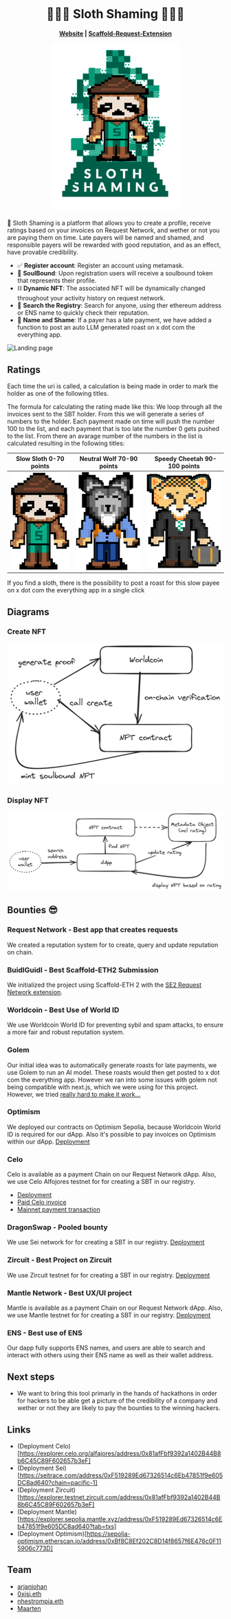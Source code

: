 <h1 align="center">
🦥🦥🦥 Sloth Shaming 🦥🦥🦥
</h1>

<h4 align="center">
  <a href="https://slothshaming.com">Website</a> |
  <a href="https://github.com/arjanjohan/scaffold-request-extension">Scaffold-Request-Extension </a>
  <p align="center">
    <img src="./assets/Logo.png" alt="Logo" width="300" height="auto">
  </p>
</h4>

🦥 Sloth Shaming is a platform that allows you to create a profile, receive ratings based on your invoices on Request Network, and wether or not you are paying them on time. Late payers will be named and shamed, and responsible payers will be rewarded with good reputation, and as an effect, have provable credibility.

- ✅ **Register account**: Register an account using metamask.
- 🩻 **SoulBound**: Upon registration users will receive a soulbound token that represents their profile.
- ⛓️ **Dynamic NFT**: The associated NFT will be dynamically changed throughout your activity history on request network.
- 🔎 **Search the Registry**: Search for anyone, using ther ethereum address or ENS name to quickly check their reputation.
- 💅 **Name and Shame**: If a payer has a late payment, we have added a function to post an auto LLM generated roast on x dot com the everything app.

![Landing page](https://github.com/scaffold-eth/scaffold-eth-2/assets/55535804/b237af0c-5027-4849-a5c1-2e31495cccb1)

## Ratings

Each time the uri is called, a calculation is being made in order to mark the holder as one of the following titles.

The formula for calculating the rating made like this: We loop through all the invoices sent to the SBT holder. From this we will generate a series of numbers to the holder. Each payment made on time will push the number 100 to the list, and each payment that is too late the number 0 gets pushed to the list. From there an avarage number of the numbers in the list is calculated resulting in the following titles:

|     Slow Sloth 0-70 points     |  Neutral Wolf 70-90 points  |    Speedy Cheetah 90-100 points    |
|--------------------------------|-----------------------------|------------------------------------|
| ![Sloth](assets/SlothChar.svg) |![Wolf](assets/WolfChar.svg) | ![Cheetah](assets/CheetahChar.svg) |


If you find a sloth, there is the possibility to post a roast for this slow payee on x dot com the everything app in a single click

## Diagrams
### Create NFT
![Create Nft](assets/create_nft.png)

### Display NFT
![Display nft](assets/display_nft.png)

## Bounties 😎

### Request Network - Best app that creates requests
We created a reputation system for to create, query and update reputation on chain. 

### BuidlGuidl - Best Scaffold-ETH2 Submission
We initialized the project using Scaffold-ETH 2 with the [SE2 Request Network extension](https://github.com/arjanjohan/scaffold-request-extension). 

### Worldcoin - Best Use of World ID 
We use Worldcoin World ID for preventing sybil and spam attacks, to ensure a more fair and robust reputation system.

### Golem
Our initial idea was to automatically generate roasts for late payments, we use Golem to run an AI model. These roasts would then get posted to x dot com the everything app. However we ran into some issues with golem not being compatible with next.js, which we were using for this project. However, we tried [really hard to make it work...](https://github.com/warsaw-hackers/Sloth-Shaming/commit/e3f74e0ccc45d9b1b83b66476b7631af8f66498b)

### Optimism
We deployed our contracts on Optimism Sepolia, because Worldcoin World ID is required for our dApp. Also it's possible to pay invoices on Optimism within our dApp. [Deployment](https://sepolia-optimism.etherscan.io/address/0xBf8C8Ef202C8D14f8657f6E476c0F115906c773D)

### Celo
Celo is available as a payment Chain on our Request Network dApp. Also, we use Celo Alfojores testnet for for creating a SBT in our registry.
- [Deployment](https://explorer.celo.org/alfajores/address/0x81afFbf9392a1402B44B8b6C45C89F602657b3eF)
- [Paid Celo invoice](https://sloths-warsaw.vercel.app/invoices/0123e861a13322a50473ca4c85d4204e08b8a00081441f5e324b6458135900d88f)
- [Mainnet payment transaction](https://celoscan.io/tx/0x8350439b3e0ad78e1cba71f6d1d2d828b18adc39545a82b449045154e96deeba)

### DragonSwap - Pooled bounty
We use Sei network for for creating a SBT in our registry. [Deployment](https://seitrace.com/address/0xF519289Ed67326514c6Eb47851f9e605DC8ad640?chain=pacific-1)

### Zircuit - Best Project on Zircuit
We use Zircuit testnet for for creating a SBT in our registry. [Deployment](https://explorer.testnet.zircuit.com/address/0x81afFbf9392a1402B44B8b6C45C89F602657b3eF)

### Mantle Network - Best UX/UI project
Mantle is available as a payment Chain on our Request Network dApp. Also, we use Mantle testnet for for creating a SBT in our registry. [Deployment](https://explorer.sepolia.mantle.xyz/address/0xF519289Ed67326514c6Eb47851f9e605DC8ad640?tab=txs)

### ENS - Best use of ENS
Our dapp fully supports ENS names, and users are able to search and interact with others using their ENS name as well as their wallet address.

## Next steps

- We want to bring this tool primarly in the hands of hackathons in order for hackers to be able get a picture of the credibility of a company and wether or not they are likely to pay the bounties to the winning hackers.

## Links

- (Deployment Celo)[https://explorer.celo.org/alfajores/address/0x81afFbf9392a1402B44B8b6C45C89F602657b3eF]
- (Deployment Sei)[https://seitrace.com/address/0xF519289Ed67326514c6Eb47851f9e605DC8ad640?chain=pacific-1]
- (Deployment Zircuit)[https://explorer.testnet.zircuit.com/address/0x81afFbf9392a1402B44B8b6C45C89F602657b3eF]
- (Deployment Mantle)[https://explorer.sepolia.mantle.xyz/address/0xF519289Ed67326514c6Eb47851f9e605DC8ad640?tab=txs]
- (Deployment Optimism)[https://sepolia-optimism.etherscan.io/address/0xBf8C8Ef202C8D14f8657f6E476c0F115906c773D]


## Team

- [arjanjohan](https://x.com/arjanjohan)
- [0xjsi.eth](https://x.com/0xjsieth)
- [nhestrompia.eth](https://x.com/nhestrompia)
- [Maarten](https://x.com/Mdjvanh)